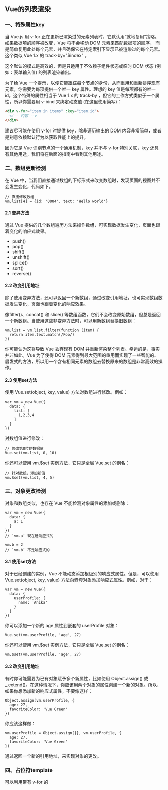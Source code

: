 
## Vue的列表渲染

### 一、特殊属性key

当 Vue.js 用 v-for 正在更新已渲染过的元素列表时，它默认用“就地复用”策略。如果数据项的顺序被改变，Vue 将不会移动 DOM 元素来匹配数据项的顺序， 而是简单复用此处每个元素，并且确保它在特定索引下显示已被渲染过的每个元素。这个类似 Vue 1.x 的 track-by="$index" 。

这个默认的模式是高效的，但是只适用于不依赖子组件状态或临时 DOM 状态 (例如：表单输入值) 的列表渲染输出。

为了给 Vue 一个提示，以便它能跟踪每个节点的身份，从而重用和重新排序现有元素，你需要为每项提供一个唯一 key 属性。理想的 key 值是每项都有的唯一 id。这个特殊的属性相当于 Vue 1.x 的 track-by ，但它的工作方式类似于一个属性，所以你需要用 v-bind 来绑定动态值 (在这里使用简写)：

```HTML
<div v-for="item in items" :key="item.id">
  <!-- 内容 -->
</div>
```

建议尽可能在使用 v-for 时提供 key，除非遍历输出的 DOM 内容非常简单，或者是刻意依赖默认行为以获取性能上的提升。

因为它是 Vue 识别节点的一个通用机制，key 并不与 v-for 特别关联，key 还具有其他用途，我们将在后面的指南中看到其他用途。

### 二、数组更新检测

在 Vue 中，当我们直接通过数组的下标形式来改变数组时，发现页面的视图并不会发生变化，代码如下。

```JS
// 直接修改数组
vm.list[4] = {id: '0004', text: 'Hello world'}
```

#### 2.1 变异方法

通过 Vue 提供的几个数组遍历方法来操作数组，可实现数据发生变化，页面也跟着变化的响应式效果。

+ push()
+ pop()
+ shift()
+ unshift()
+ splice()
+ sort()
+ reverse()

#### 2.2 改变引用地址

除了使用变异方法，还可以返回一个新数组，通过改变引用地址，也可实现数组数据发生变化，页面也跟着变化的响应效果。

像filter()、concat() 和 slice() 等数组函数，它们不会改变原始数组，但总是返回一个新数组。当使用这些非变异方法时，可以用新数组替换旧数组：

```JS
vm.list = vm.list.filter(function (item) {
  return item.text.match(/Foo/)
})
```

你可能认为这将导致 Vue 丢弃现有 DOM 并重新渲染整个列表。幸运的是，事实并非如此。Vue 为了使得 DOM 元素得到最大范围的重用而实现了一些智能的、启发式的方法，所以用一个含有相同元素的数组去替换原来的数组是非常高效的操作。

#### 2.3 使用set方法

使用 Vue.set(object, key, value) 方法对数组进行修改。例如：

```JS
var vm = new Vue({
  data: {
    list: [
      1,2,3,4
    ]
  }
})
```

对数组值进行修改：

```JS
// 修改第0位的数据值
Vue.set(vm.list, 0, 10)
```

你还可以使用 vm.$set 实例方法，它只是全局 Vue.set 的别名：

```JS
// 针对数组，添加新值
vm.$set(vm.list, 4, 5)
```

### 三、对象更改检测

对象和数组类似，也存在 Vue 不能检测对象属性的添加或删除：

```JS
var vm = new Vue({
  data: {
    a: 1
  }
})
// `vm.a` 现在是响应式的

vm.b = 2
// `vm.b` 不是响应式的
```

#### 3.1 使用set方法

对于已经创建的实例，Vue 不能动态添加根级别的响应式属性。但是，可以使用 Vue.set(object, key, value) 方法向嵌套对象添加响应式属性。例如，对于：

```JS
var vm = new Vue({
  data: {
    userProfile: {
      name: 'Anika'
    }
  }
})
```

你可以添加一个新的 age 属性到嵌套的 userProfile 对象：

```JS
Vue.set(vm.userProfile, 'age', 27)
```

你还可以使用 vm.$set 实例方法，它只是全局 Vue.set 的别名：

```JS
vm.$set(vm.userProfile, 'age', 27)
```

#### 3.2 改变引用地址

有时你可能需要为已有对象赋予多个新属性，比如使用 Object.assign() 或 _.extend()。在这种情况下，你应该用两个对象的属性创建一个新的对象。所以，如果你想添加新的响应式属性，不要像这样：

```JS
Object.assign(vm.userProfile, {
  age: 27,
  favoriteColor: 'Vue Green'
})
```

你应该这样做：

```JS
vm.userProfile = Object.assign({}, vm.userProfile, {
  age: 27,
  favoriteColor: 'Vue Green'
})
```

通过返回一个新的引用地址，来实现对象的更改。

### 四、占位符template

可以利用带有 v-for 的 <template> 渲染多个元素。比如：

```HTML
<ul>
  <template v-for="item in items">
    <li>{{ item.msg }}</li>
    <li class="divider" role="presentation"></li>
  </template>
</ul>
```